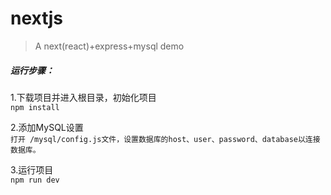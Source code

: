 # nextjs
>A next(react)+express+mysql demo

##### 运行步骤：
1.下载项目并进入根目录，初始化项目   
`npm install`

2.添加MySQL设置   
`打开 /mysql/config.js文件，设置数据库的host、user、password、database以连接数据库。`

3.运行项目  
`npm run dev`
